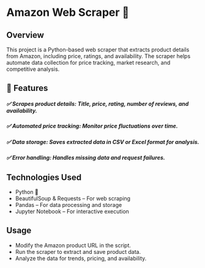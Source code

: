 # Amazon Web Scraper 🛒
## Overview
This project is a Python-based web scraper that extracts product details from Amazon, including price, ratings, and availability. The scraper helps automate data collection for price tracking, market research, and competitive analysis.

## 🚀 Features
##### ✅ Scrapes product details: Title, price, rating, number of reviews, and availability.
##### ✅ Automated price tracking: Monitor price fluctuations over time.
##### ✅ Data storage: Saves extracted data in CSV or Excel format for analysis.
##### ✅ Error handling: Handles missing data and request failures.

## Technologies Used
- Python 🐍
- BeautifulSoup & Requests – For web scraping
- Pandas – For data processing and storage
- Jupyter Notebook – For interactive execution

## Usage
- Modify the Amazon product URL in the script.
- Run the scraper to extract and save product data.
- Analyze the data for trends, pricing, and availability.
